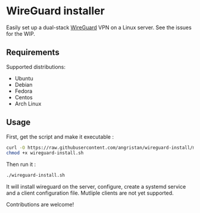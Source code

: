 # WireGuard installer

Easily set up a dual-stack [WireGuard](https://www.wireguard.com/) VPN on a Linux server. See the issues for the WIP.

## Requirements

Supported distributions:

- Ubuntu
- Debian
- Fedora
- Centos
- Arch Linux

## Usage

First, get the script and make it executable :

```bash
curl -O https://raw.githubusercontent.com/angristan/wireguard-install/master/wireguard-install.sh
chmod +x wireguard-install.sh
```

Then run it :

```sh
./wireguard-install.sh
```

It will install wireguard on the server, configure, create a systemd service and a client configuration file. Mutliple clients are not yet supported.

Contributions are welcome!
